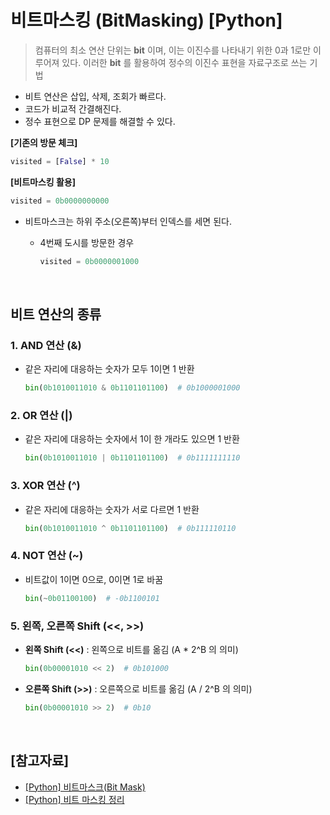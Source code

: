 # 비트마스킹 (BitMasking) [Python]

> 컴퓨터의 최소 연산 단위는 **bit** 이며, 이는 이진수를 나타내기 위한 0과 1로만 이루어져 있다.
> 이러한 **bit** 를 활용하여 정수의 이진수 표현을 자료구조로 쓰는 기법

- 비트 연산은 삽입, 삭제, 조회가 빠르다.
- 코드가 비교적 간결해진다.
- 정수 표현으로 DP 문제를 해결할 수 있다.

**[기존의 방문 체크]**

```python
visited = [False] * 10
```

**[비트마스킹 활용]**

```python
visited = 0b0000000000
```

- 비트마스크는 하위 주소(오른쪽)부터 인덱스를 세면 된다.

  - 4번째 도시를 방문한 경우

    ```python
    visited = 0b0000001000
    ```

<br>

## 비트 연산의 종류

### 1. AND 연산 (&)

- 같은 자리에 대응하는 숫자가 모두 1이면 1 반환

  ```python
  bin(0b1010011010 & 0b1101101100)  # 0b1000001000
  ```

### 2. OR 연산 (|)

- 같은 자리에 대응하는 숫자에서 1이 한 개라도 있으면 1 반환

  ```python
  bin(0b1010011010 | 0b1101101100)  # 0b1111111110
  ```

### 3. XOR 연산 (^)

- 같은 자리에 대응하는 숫자가 서로 다르면 1 반환

  ```python
  bin(0b1010011010 ^ 0b1101101100)  # 0b111110110
  ```

### 4. NOT 연산 (~)

- 비트값이 1이면 0으로, 0이면 1로 바꿈

  ```python
  bin(~0b01100100)  # -0b1100101
  ```

### 5. 왼쪽, 오른쪽 Shift (<<, >>)

- **왼쪽 Shift (<<)** : 왼쪽으로 비트를 옮김 (A * 2^B 의 의미)

  ```python
  bin(0b00001010 << 2)  # 0b101000
  ```

- **오른쪽 Shift (>>)** : 오른쪽으로 비트를 옮김 (A / 2^B 의 의미)

  ```python
  bin(0b00001010 >> 2)  # 0b10
  ```

<br>

## [참고자료]

- [[Python] 비트마스크(Bit Mask)](https://studyandwrite.tistory.com/325)
- [[Python] 비트 마스킹 정리](https://velog.io/@1998yuki0331/Python-%EB%B9%84%ED%8A%B8-%EB%A7%88%EC%8A%A4%ED%82%B9-%EC%A0%95%EB%A6%AC)